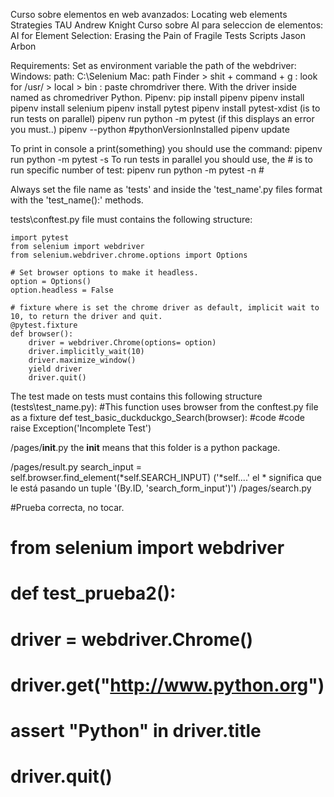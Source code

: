 Curso sobre elementos en web avanzados: Locating web elements Strategies TAU Andrew Knight
Curso sobre AI para seleccion de elementos: AI for Element Selection: Erasing the Pain of Fragile Tests Scripts Jason Arbon

Requirements:
    Set as environment variable the path of the webdriver:
        Windows: path: C:\Selenium
        Mac: path Finder > shit + command + g : look for /usr/ > local > bin : paste chromdriver there.
        With the driver inside named as chromedriver
    Python.
    Pipenv:
        pip install pipenv
        pipenv install
        pipenv install selenium
        pipenv install pytest
        pipenv install pytest-xdist (is to run tests on parallel)
        pipenv run python -m pytest (if this displays an error you must..)
            pipenv --python #pythonVersionInstalled
            pipenv update
        

To print in console a print(something) you should use the command: pipenv run python -m pytest -s
To run tests in parallel you should use, the # is to run specific number of test: pipenv run python -m pytest -n #

Always set the file name as 'tests' and inside the 'test_name'.py files format with the 'test_name():' methods.

tests\conftest.py file must contains the following structure:

    import pytest
    from selenium import webdriver
    from selenium.webdriver.chrome.options import Options

    # Set browser options to make it headless.  
    option = Options()
    option.headless = False

    # fixture where is set the chrome driver as default, implicit wait to 10, to return the driver and quit.
    @pytest.fixture
    def browser():
        driver = webdriver.Chrome(options= option)
        driver.implicitly_wait(10)
        driver.maximize_window()
        yield driver
        driver.quit()

The test made on tests must contains this following structure (tests\test_name.py):
    #This function uses browser from the conftest.py file as a fixture
    def test_basic_duckduckgo_Search(browser):
        #code
        #code
    raise Exception('Incomplete Test')

/pages/__init__.py
the __init__ means that this folder is a python package.

/pages/result.py
search_input = self.browser.find_element(*self.SEARCH_INPUT) ('*self....' el * significa que le está pasando un tuple '(By.ID, 'search_form_input')')
/pages/search.py

#Prueba correcta, no tocar.
# from selenium import webdriver
# def test_prueba2():
#     driver = webdriver.Chrome()
#     driver.get("http://www.python.org")
#     assert "Python" in driver.title
#     driver.quit()